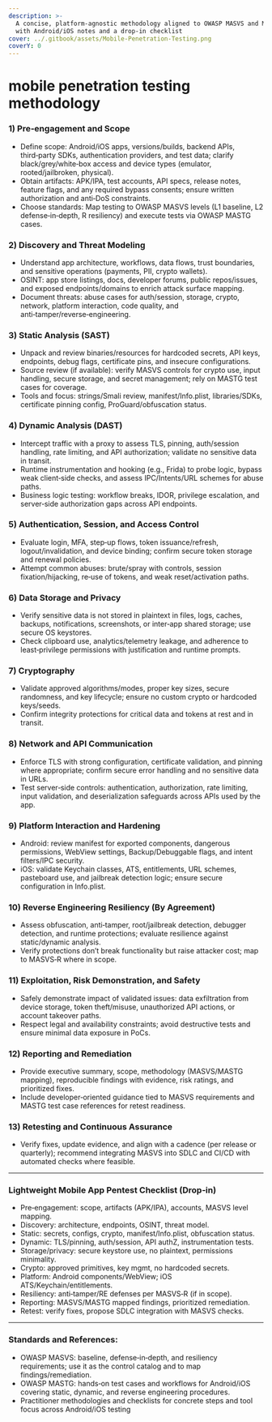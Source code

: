 ```yaml
---
description: >-
  A concise, platform-agnostic methodology aligned to OWASP MASVS and MASTG,
  with Android/iOS notes and a drop‑in checklist
cover: ../.gitbook/assets/Mobile-Penetration-Testing.png
coverY: 0
---
```


# mobile penetration testing methodology

### 1) Pre‑engagement and Scope <a href="#id-1-preengagement-and-scope" id="id-1-preengagement-and-scope"></a>

* Define scope: Android/iOS apps, versions/builds, backend APIs, third‑party SDKs, authentication providers, and test data; clarify black/grey/white‑box access and device types (emulator, rooted/jailbroken, physical).
* Obtain artifacts: APK/IPA, test accounts, API specs, release notes, feature flags, and any required bypass consents; ensure written authorization and anti‑DoS constraints.
* Choose standards: Map testing to OWASP MASVS levels (L1 baseline, L2 defense‑in‑depth, R resiliency) and execute tests via OWASP MASTG cases.

### 2) Discovery and Threat Modeling <a href="#id-2-discovery-and-threat-modeling" id="id-2-discovery-and-threat-modeling"></a>

* Understand app architecture, workflows, data flows, trust boundaries, and sensitive operations (payments, PII, crypto wallets).
* OSINT: app store listings, docs, developer forums, public repos/issues, and exposed endpoints/domains to enrich attack surface mapping.
* Document threats: abuse cases for auth/session, storage, crypto, network, platform interaction, code quality, and anti‑tamper/reverse‑engineering.

### 3) Static Analysis (SAST) <a href="#id-3-static-analysis-sast" id="id-3-static-analysis-sast"></a>

* Unpack and review binaries/resources for hardcoded secrets, API keys, endpoints, debug flags, certificate pins, and insecure configurations.
* Source review (if available): verify MASVS controls for crypto use, input handling, secure storage, and secret management; rely on MASTG test cases for coverage.
* Tools and focus: strings/Smali review, manifest/Info.plist, libraries/SDKs, certificate pinning config, ProGuard/obfuscation status.

### 4) Dynamic Analysis (DAST) <a href="#id-4-dynamic-analysis-dast" id="id-4-dynamic-analysis-dast"></a>

* Intercept traffic with a proxy to assess TLS, pinning, auth/session handling, rate limiting, and API authorization; validate no sensitive data in transit.
* Runtime instrumentation and hooking (e.g., Frida) to probe logic, bypass weak client‑side checks, and assess IPC/Intents/URL schemes for abuse paths.
* Business logic testing: workflow breaks, IDOR, privilege escalation, and server‑side authorization gaps across API endpoints.

### 5) Authentication, Session, and Access Control <a href="#id-5-authentication-session-and-access-control" id="id-5-authentication-session-and-access-control"></a>

* Evaluate login, MFA, step‑up flows, token issuance/refresh, logout/invalidation, and device binding; confirm secure token storage and renewal policies.
* Attempt common abuses: brute/spray with controls, session fixation/hijacking, re‑use of tokens, and weak reset/activation paths.

### 6) Data Storage and Privacy <a href="#id-6-data-storage-and-privacy" id="id-6-data-storage-and-privacy"></a>

* Verify sensitive data is not stored in plaintext in files, logs, caches, backups, notifications, screenshots, or inter‑app shared storage; use secure OS keystores.
* Check clipboard use, analytics/telemetry leakage, and adherence to least‑privilege permissions with justification and runtime prompts.

### 7) Cryptography <a href="#id-7-cryptography" id="id-7-cryptography"></a>

* Validate approved algorithms/modes, proper key sizes, secure randomness, and key lifecycle; ensure no custom crypto or hardcoded keys/seeds.
* Confirm integrity protections for critical data and tokens at rest and in transit.

### 8) Network and API Communication <a href="#id-8-network-and-api-communication" id="id-8-network-and-api-communication"></a>

* Enforce TLS with strong configuration, certificate validation, and pinning where appropriate; confirm secure error handling and no sensitive data in URLs.
* Test server‑side controls: authentication, authorization, rate limiting, input validation, and deserialization safeguards across APIs used by the app.

### 9) Platform Interaction and Hardening <a href="#id-9-platform-interaction-and-hardening" id="id-9-platform-interaction-and-hardening"></a>

* Android: review manifest for exported components, dangerous permissions, WebView settings, Backup/Debuggable flags, and intent filters/IPC security.
* iOS: validate Keychain classes, ATS, entitlements, URL schemes, pasteboard use, and jailbreak detection logic; ensure secure configuration in Info.plist.

### 10) Reverse Engineering Resiliency (By Agreement) <a href="#id-10-reverse-engineering-resiliency-by-agreement" id="id-10-reverse-engineering-resiliency-by-agreement"></a>

* Assess obfuscation, anti‑tamper, root/jailbreak detection, debugger detection, and runtime protections; evaluate resilience against static/dynamic analysis.
* Verify protections don’t break functionality but raise attacker cost; map to MASVS‑R where in scope.

### 11) Exploitation, Risk Demonstration, and Safety <a href="#id-11-exploitation-risk-demonstration-and-safety" id="id-11-exploitation-risk-demonstration-and-safety"></a>

* Safely demonstrate impact of validated issues: data exfiltration from device storage, token theft/misuse, unauthorized API actions, or account takeover paths.
* Respect legal and availability constraints; avoid destructive tests and ensure minimal data exposure in PoCs.

### 12) Reporting and Remediation <a href="#id-12-reporting-and-remediation" id="id-12-reporting-and-remediation"></a>

* Provide executive summary, scope, methodology (MASVS/MASTG mapping), reproducible findings with evidence, risk ratings, and prioritized fixes.
* Include developer‑oriented guidance tied to MASVS requirements and MASTG test case references for retest readiness.

### 13) Retesting and Continuous Assurance <a href="#id-13-retesting-and-continuous-assurance" id="id-13-retesting-and-continuous-assurance"></a>

* Verify fixes, update evidence, and align with a cadence (per release or quarterly); recommend integrating MASVS into SDLC and CI/CD with automated checks where feasible.

***

### Lightweight Mobile App Pentest Checklist (Drop‑in) <a href="#lightweight-mobile-app-pentest-checklist-dropin" id="lightweight-mobile-app-pentest-checklist-dropin"></a>

* Pre‑engagement: scope, artifacts (APK/IPA), accounts, MASVS level mapping.
* Discovery: architecture, endpoints, OSINT, threat model.
* Static: secrets, configs, crypto, manifest/Info.plist, obfuscation status.
* Dynamic: TLS/pinning, auth/session, API authZ, instrumentation tests.
* Storage/privacy: secure keystore use, no plaintext, permissions minimality.
* Crypto: approved primitives, key mgmt, no hardcoded secrets.
* Platform: Android components/WebView; iOS ATS/Keychain/entitlements.
* Resiliency: anti‑tamper/RE defenses per MASVS‑R (if in scope).
* Reporting: MASVS/MASTG mapped findings, prioritized remediation.
* Retest: verify fixes, propose SDLC integration with MASVS checks.

***

### Standards and References: <a href="#standards-and-references-to-anchor-your-gitbook-se" id="standards-and-references-to-anchor-your-gitbook-se"></a>

* OWASP MASVS: baseline, defense‑in‑depth, and resiliency requirements; use it as the control catalog and to map findings/remediation.
* OWASP MASTG: hands‑on test cases and workflows for Android/iOS covering static, dynamic, and reverse engineering procedures.
* Practitioner methodologies and checklists for concrete steps and tool focus across Android/iOS testing
